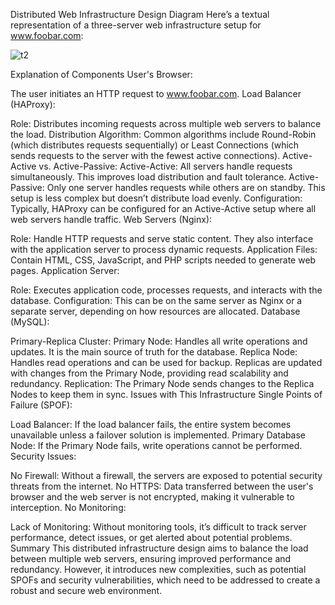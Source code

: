 Distributed Web Infrastructure Design
Diagram
Here’s a textual representation of a three-server web infrastructure setup for www.foobar.com:

![t2](https://github.com/user-attachments/assets/9fc1ad07-06ac-49ce-a6b5-49f41561fe64)

Explanation of Components
User's Browser:

The user initiates an HTTP request to www.foobar.com.
Load Balancer (HAProxy):

Role: Distributes incoming requests across multiple web servers to balance the load.
Distribution Algorithm: Common algorithms include Round-Robin (which distributes requests sequentially) or Least Connections (which sends requests to the server with the fewest active connections).
Active-Active vs. Active-Passive:
Active-Active: All servers handle requests simultaneously. This improves load distribution and fault tolerance.
Active-Passive: Only one server handles requests while others are on standby. This setup is less complex but doesn’t distribute load evenly.
Configuration: Typically, HAProxy can be configured for an Active-Active setup where all web servers handle traffic.
Web Servers (Nginx):

Role: Handle HTTP requests and serve static content. They also interface with the application server to process dynamic requests.
Application Files: Contain HTML, CSS, JavaScript, and PHP scripts needed to generate web pages.
Application Server:

Role: Executes application code, processes requests, and interacts with the database.
Configuration: This can be on the same server as Nginx or a separate server, depending on how resources are allocated.
Database (MySQL):

Primary-Replica Cluster:
Primary Node: Handles all write operations and updates. It is the main source of truth for the database.
Replica Node: Handles read operations and can be used for backup. Replicas are updated with changes from the Primary Node, providing read scalability and redundancy.
Replication: The Primary Node sends changes to the Replica Nodes to keep them in sync.
Issues with This Infrastructure
Single Points of Failure (SPOF):

Load Balancer: If the load balancer fails, the entire system becomes unavailable unless a failover solution is implemented.
Primary Database Node: If the Primary Node fails, write operations cannot be performed.
Security Issues:

No Firewall: Without a firewall, the servers are exposed to potential security threats from the internet.
No HTTPS: Data transferred between the user's browser and the web server is not encrypted, making it vulnerable to interception.
No Monitoring:

Lack of Monitoring: Without monitoring tools, it’s difficult to track server performance, detect issues, or get alerted about potential problems.
Summary
This distributed infrastructure design aims to balance the load between multiple web servers, ensuring improved performance and redundancy. However, it introduces new complexities, such as potential SPOFs and security vulnerabilities, which need to be addressed to create a robust and secure web environment.

